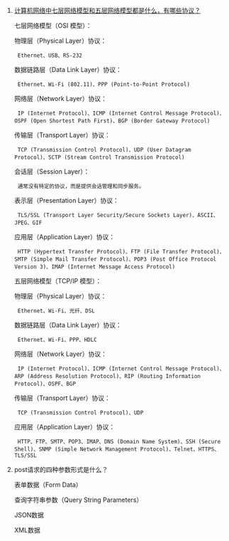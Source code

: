 1. [计算机网络中七层网络模型和五层网络模型都是什么，有哪些协议？](https://zhuanlan.zhihu.com/p/347995226)

    七层网络模型（OSI 模型）：

    物理层（Physical Layer）协议：
    
        Ethernet、USB、RS-232

    数据链路层（Data Link Layer）协议：
    
        Ethernet、Wi-Fi (802.11)、PPP (Point-to-Point Protocol)

    网络层（Network Layer）协议：
    
        IP (Internet Protocol)、ICMP (Internet Control Message Protocol)、OSPF (Open Shortest Path First)、BGP (Border Gateway Protocol)

    传输层（Transport Layer）协议：
    
        TCP (Transmission Control Protocol)、UDP (User Datagram Protocol)、SCTP (Stream Control Transmission Protocol)
   
    会话层（Session Layer）：

        通常没有特定的协议，而是提供会话管理和同步服务。

    表示层（Presentation Layer）协议：
    
        TLS/SSL (Transport Layer Security/Secure Sockets Layer)、ASCII、JPEG、GIF
    
    应用层（Application Layer）协议：
        
        HTTP (Hypertext Transfer Protocol)、FTP (File Transfer Protocol)、SMTP (Simple Mail Transfer Protocol)、POP3 (Post Office Protocol Version 3)、IMAP (Internet Message Access Protocol)


    五层网络模型（TCP/IP 模型）：

    物理层（Physical Layer）协议：
    
        Ethernet、Wi-Fi、光纤、DSL

    数据链路层（Data Link Layer）协议：
    
        Ethernet、Wi-Fi、PPP、HDLC

    网络层（Network Layer）协议：
    
        IP (Internet Protocol)、ICMP (Internet Control Message Protocol)、ARP (Address Resolution Protocol)、RIP (Routing Information Protocol)、OSPF、BGP

    传输层（Transport Layer）协议：
    
        TCP (Transmission Control Protocol)、UDP

    应用层（Application Layer）协议：
    
        HTTP、FTP、SMTP、POP3、IMAP、DNS (Domain Name System)、SSH (Secure Shell)、SNMP (Simple Network Management Protocol)、Telnet、HTTPS、TLS/SSL

2. post请求的四种参数形式是什么？

    表单数据（Form Data）

    查询字符串参数（Query String Parameters）

    JSON数据

    XML数据


